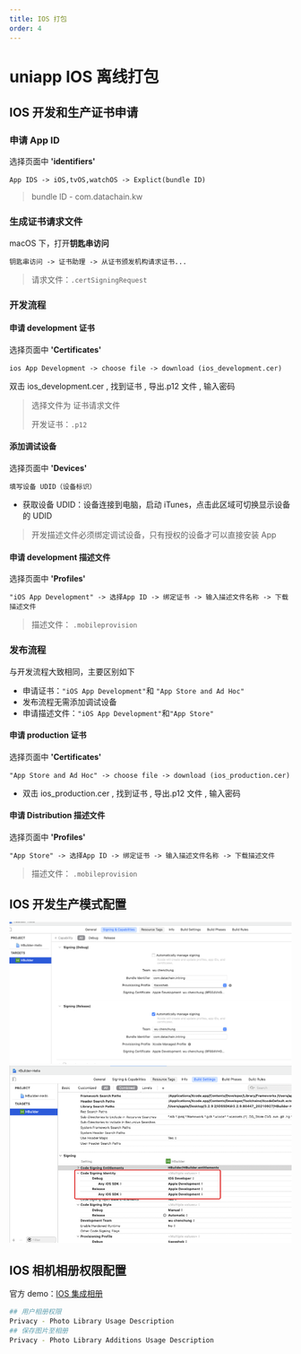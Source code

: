 ```yaml
---
title: IOS 打包
order: 4
---
```


# uniapp IOS 离线打包

## IOS 开发和生产证书申请

### 申请 App ID

选择页面中 **'identifiers'**

`App IDS -> iOS,tvOS,watchOS -> Explict(bundle ID)`

> bundle ID - com.datachain.kw

### 生成证书请求文件

macOS 下，打开**钥匙串访问**

`钥匙串访问 -> 证书助理 -> 从证书颁发机构请求证书...`

> 请求文件：`.certSigningRequest`

### 开发流程

#### 申请 development 证书

选择页面中 **'Certificates'**

`ios App Development -> choose file -> download (ios_development.cer)`

双击 ios_development.cer , 找到证书 , 导出.p12 文件 , 输入密码

> 选择文件为 证书请求文件
>
> 开发证书：`.p12`

#### 添加调试设备

选择页面中 **'Devices'**

`填写设备 UDID（设备标识）`

- 获取设备 UDID：设备连接到电脑，启动 iTunes，点击此区域可切换显示设备的 UDID

> 开发描述文件必须绑定调试设备，只有授权的设备才可以直接安装 App

#### 申请 development 描述文件

选择页面中 **'Profiles'**

`"iOS App Development" -> 选择App ID -> 绑定证书 -> 输入描述文件名称 -> 下载描述文件 `

> 描述文件： `.mobileprovision`

### 发布流程

与开发流程大致相同，主要区别如下

- 申请证书：`"iOS App Development"`和 `"App Store and Ad Hoc"`
- 发布流程无需添加调试设备
- 申请描述文件：`"iOS App Development"`和`"App Store"`

#### 申请 production 证书

选择页面中 **'Certificates'**

`"App Store and Ad Hoc" -> choose file -> download (ios_production.cer)`

- 双击 ios_production.cer , 找到证书 , 导出.p12 文件 , 输入密码

#### 申请 Distribution 描述文件

选择页面中 **'Profiles'**

`"App Store" -> 选择App ID -> 绑定证书 -> 输入描述文件名称 -> 下载描述文件 `

> 描述文件： `.mobileprovision`

## IOS 开发生产模式配置

<img src="ios.assets/image-20230109232639125.png" alt="image-20230109232639125" style="zoom:80%;" />

<img src="ios.assets/image-20230109232655279.png" alt="image-20230109232655279" style="zoom:80%;" />

## IOS 相机相册权限配置

官方 demo：[IOS 集成相册](https://nativesupport.dcloud.net.cn/UniMPDocs/UseModule/ios/ios?id=下面以-gallery-模块为例)

```bash
## 用户相册权限
Privacy - Photo Library Usage Description
## 保存图片至相册
Privacy - Photo Library Additions Usage Description
```
